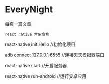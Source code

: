 # EveryNight
 每夜一篇文章

    react native 常用命令

react-native init Hello  //初始化项目
 
adb connect 127.0.0.1:6555 //连接天天模拟器端口

react-native start  //开启服务器

react-native run-android //运行安卓应用
